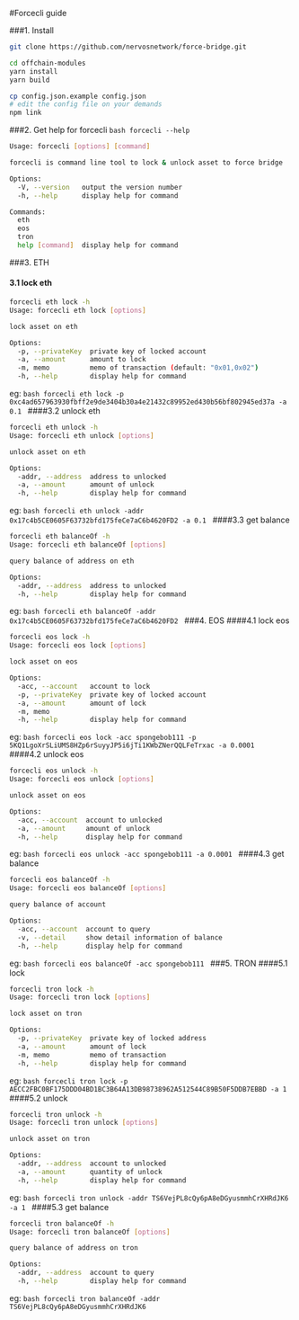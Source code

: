 #Forcecli guide

###1. Install

```bash
git clone https://github.com/nervosnetwork/force-bridge.git

cd offchain-modules
yarn install
yarn build

cp config.json.example config.json
# edit the config file on your demands
npm link
```

###2. Get help for forcecli
`bash forcecli --help `

```bash
Usage: forcecli [options] [command]

forcecli is command line tool to lock & unlock asset to force bridge

Options:
  -V, --version   output the version number
  -h, --help      display help for command

Commands:
  eth
  eos
  tron
  help [command]  display help for command
```

###3. ETH

#### 3.1 lock eth

```bash
forcecli eth lock -h
Usage: forcecli eth lock [options]

lock asset on eth

Options:
  -p, --privateKey  private key of locked account
  -a, --amount      amount to lock
  -m, memo          memo of transaction (default: "0x01,0x02")
  -h, --help        display help for command
```

eg:
`bash forcecli eth lock -p 0xc4ad657963930fbff2e9de3404b30a4e21432c89952ed430b56bf802945ed37a -a 0.1 `
####3.2 unlock eth

```bash
forcecli eth unlock -h
Usage: forcecli eth unlock [options]

unlock asset on eth

Options:
  -addr, --address  address to unlocked
  -a, --amount      amount of unlock
  -h, --help        display help for command
```

eg:
`bash forcecli eth unlock -addr 0x17c4b5CE0605F63732bfd175feCe7aC6b4620FD2 -a 0.1 `
####3.3 get balance

```bash
forcecli eth balanceOf -h
Usage: forcecli eth balanceOf [options]

query balance of address on eth

Options:
  -addr, --address  address to unlocked
  -h, --help        display help for command
```

eg:
`bash forcecli eth balanceOf -addr 0x17c4b5CE0605F63732bfd175feCe7aC6b4620FD2 `
###4. EOS
####4.1 lock eos

```bash
forcecli eos lock -h
Usage: forcecli eos lock [options]

lock asset on eos

Options:
  -acc, --account   account to lock
  -p, --privateKey  private key of locked account
  -a, --amount      amount of lock
  -m, memo
  -h, --help        display help for command
```

eg:
`bash forcecli eos lock -acc spongebob111 -p 5KQ1LgoXrSLiUMS8HZp6rSuyyJP5i6jTi1KWbZNerQQLFeTrxac -a 0.0001 `
####4.2 unlock eos

```bash
forcecli eos unlock -h
Usage: forcecli eos unlock [options]

unlock asset on eos

Options:
  -acc, --account  account to unlocked
  -a, --amount     amount of unlock
  -h, --help       display help for command
```

eg:
`bash forcecli eos unlock -acc spongebob111 -a 0.0001 `
####4.3 get balance

```bash
forcecli eos balanceOf -h
Usage: forcecli eos balanceOf [options]

query balance of account

Options:
  -acc, --account  account to query
  -v, --detail     show detail information of balance
  -h, --help       display help for command
```

eg:
`bash forcecli eos balanceOf -acc spongebob111 `
###5. TRON
####5.1 lock

```bash
forcecli tron lock -h
Usage: forcecli tron lock [options]

lock asset on tron

Options:
  -p, --privateKey  private key of locked address
  -a, --amount      amount of lock
  -m, memo          memo of transaction
  -h, --help        display help for command
```

eg:
`bash forcecli tron lock -p AECC2FBC0BF175DDD04BD1BC3B64A13DB98738962A512544C89B50F5DDB7EBBD -a 1 `
####5.2 unlock

```bash
forcecli tron unlock -h
Usage: forcecli tron unlock [options]

unlock asset on tron

Options:
  -addr, --address  account to unlocked
  -a, --amount      quantity of unlock
  -h, --help        display help for command
```

eg:
`bash forcecli tron unlock -addr TS6VejPL8cQy6pA8eDGyusmmhCrXHRdJK6 -a 1 `
####5.3 get balance

```bash
forcecli tron balanceOf -h
Usage: forcecli tron balanceOf [options]

query balance of address on tron

Options:
  -addr, --address  account to query
  -h, --help        display help for command
```

eg:
`bash forcecli tron balanceOf -addr TS6VejPL8cQy6pA8eDGyusmmhCrXHRdJK6 `
